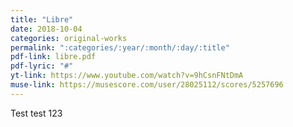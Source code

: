 ```yaml
--- 
title: "Libre"
date: 2018-10-04
categories: original-works
permalink: ":categories/:year/:month/:day/:title"
pdf-link: libre.pdf
pdf-lyric: "#"
yt-link: https://www.youtube.com/watch?v=9hCsnFNtDmA
muse-link: https://musescore.com/user/28025112/scores/5257696
---
```


Test test 123